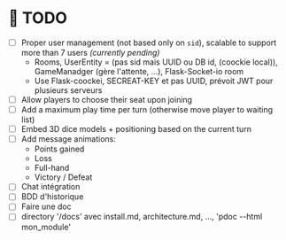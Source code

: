 # 🚀 TODO

- [ ] Proper user management (not based only on `sid`), scalable to support more than 7 users *(currently pending)*
  - Rooms, UserEntity = (pas sid mais UUID ou DB id, (coockie local)), GameManadger (gère l'attente, ...), Flask-Socket-io room
  - Use Flask-coockei, SECREAT-KEY et pas UUID, prévoit JWT pour plusieurs serveurs
- [ ] Allow players to choose their seat upon joining
- [ ] Add a maximum play time per turn (otherwise move player to waiting list)
- [ ] Embed 3D dice models + positioning based on the current turn
- [ ] Add message animations:  
  - Points gained  
  - Loss  
  - Full-hand  
  - Victory / Defeat
- [ ] Chat intégration
- [ ] BDD d'historique
- [ ] Faire une doc
- [ ] directory '/docs' avec install.md, architecture.md, ..., 'pdoc --html mon_module'